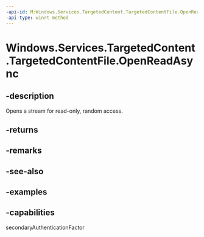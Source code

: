 ```yaml
---
-api-id: M:Windows.Services.TargetedContent.TargetedContentFile.OpenReadAsync
-api-type: winrt method
---
```


<!-- Method syntax.
public IAsyncOperation<IRandomAccessStreamWithContentType> TargetedContentFile.OpenReadAsync()
-->

# Windows.Services.TargetedContent.TargetedContentFile.OpenReadAsync


## -description

Opens a stream for read-only, random access.

## -returns

## -remarks

## -see-also

## -examples

## -capabilities

secondaryAuthenticationFactor

